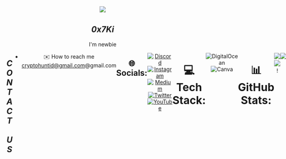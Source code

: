 <div align="center">
<img
  src="https://github.com/sychonix/contoh/blob/main/IMG_20230410_034622_392.jpg"
  style="display: inline-block; margin: 0 auto; max-width: 300px">
    <h2><i>0x7Ki </i></h2>I'm newbie
<div align="center">
  <div style="display: flex; align-items: flex-start;">
<div align="center">
  <div style="display: flex; align-items: flex-start;">
<div align="center">
  <div style="display: flex; align-items: flex-start;">
  <h2><i>C O N T A C T &nbsp; U S </i></h2>
<p align="left"> 



- ✉️ How to reach me cryptohuntid@gmail.com@gmail.com


## 🌐 Socials:
[![Discord](https://img.shields.io/badge/Discord-%237289DA.svg?logo=discord&logoColor=white)](https://discord.gg/nKJpEkBr) [![Instagram](https://img.shields.io/badge/Instagram-%23E4405F.svg?logo=Instagram&logoColor=white)](https://instagram.com/Ki_rmdhn7) [![Medium](https://img.shields.io/badge/Medium-12100E?logo=medium&logoColor=white)](https://medium.com/@kibasuki1803) [![Twitter](https://img.shields.io/badge/Twitter-%231DA1F2.svg?logo=Twitter&logoColor=white)](https://twitter.com/0x7Ki) [![YouTube](https://img.shields.io/badge/YouTube-%23FF0000.svg?logo=YouTube&logoColor=white)](https://youtube.com/@airdropnewbie2199) 

# 💻 Tech Stack:
![DigitalOcean](https://img.shields.io/badge/DigitalOcean-%230167ff.svg?style=for-the-badge&logo=digitalOcean&logoColor=white) ![Canva](https://img.shields.io/badge/Canva-%2300C4CC.svg?style=for-the-badge&logo=Canva&logoColor=white)
# 📊 GitHub Stats:
![](https://github-readme-stats.vercel.app/api?username=0xKii&theme=dark&hide_border=false&include_all_commits=false&count_private=false)<br/>
![](https://github-readme-streak-stats.herokuapp.com/?user=0xKii&theme=dark&hide_border=false)<br/>
!

<p align="center">
<img src="https://github.com/VishwaGauravIn/VishwaGauravIn/blob/output/github-contribution-grid-snake.svg">
</p>

---
[![](https://visitcount.itsvg.in/api?id=0xKii&icon=0&color=0)](https://visitcount.itsvg.in)

<!-- Proudly created with GPRM ( https://gprm.itsvg.in ) -->
